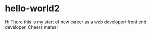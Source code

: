 # hello-world2


Hi There this is my start of new career as a web developer/ front end developer. 
Cheers mates!
